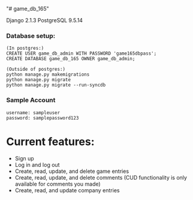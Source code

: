 "# game_db_165" 

Django 2.1.3
PostgreSQL 9.5.14

### Database setup:
```
(In postgres:)
CREATE USER game_db_admin WITH PASSWORD 'game165dbpass';
CREATE DATABASE game_db_165 OWNER game_db_admin;

(Outside of postgres:)
python manage.py makemigrations
python manage.py migrate
python manage.py migrate --run-syncdb
```

### Sample Account
 ```
 username: sampleuser
 password: samplepassword123
 ```
 
# Current features:
- Sign up
- Log in and log out
- Create, read, update, and delete game entries
- Create, read, update, and delete comments (CUD functionality is only available for comments you made)
- Create, read, and update company entries

